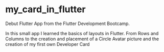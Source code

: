 # my_card_in_flutter
Debut Flutter App from the Flutter Development Bootcamp.

In this small app I learned the basics of layouts in Flutter. From Rows and Columns to the creation and placement of a Circle Avatar picture and the creation of my first own Developer Card
